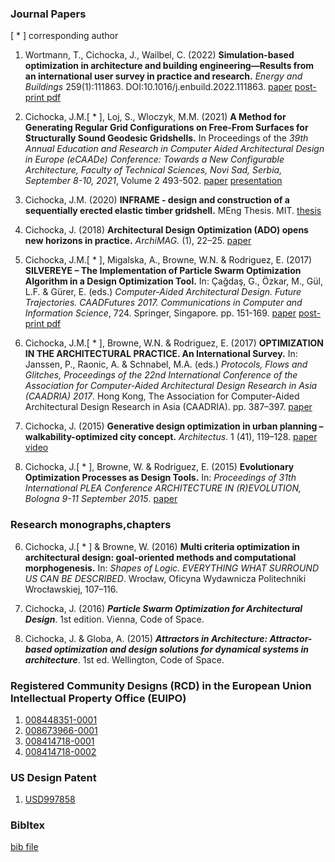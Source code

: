
### **Journal Papers**

[ * ] corresponding author

1. Wortmann, T., Cichocka, J., Wailbel, C. (2022) **Simulation-based optimization in architecture and building engineering—Results from an international user survey in practice and research.** *Energy and Buildings* 259(1):111863. DOI:10.1016/j.enbuild.2022.111863. [paper](https://www.sciencedirect.com/science/article/abs/pii/S0378778822000342?via%3Dihub) [post-print pdf](https://www.researchgate.net/profile/Thomas-Wortmann/publication/358059527_Simulation-based_Optimization_in_Architecture_and_Building_Engineering-Results_from_an_International_User_Survey_in_Practice_and_Research/links/61f51ed0007fb5044720c6cb/Simulation-based-Optimization-in-Architecture-and-Building-Engineering-Results-from-an-International-User-Survey-in-Practice-and-Research.pdf)

2. Cichocka, J.M.[ * ], Loj, S., Wloczyk, M.M. (2021) **A Method for Generating Regular Grid Configurations on Free-From Surfaces for Structurally Sound Geodesic Gridshells.** In Proceedings of the *39th Annual Education and Research in Computer Aided Architectural Design in Europe (eCAADe) Conference: Towards a New Configurable Architecture, Faculty of Technical Sciences, Novi Sad, Serbia, September 8-10, 2021*, Volume 2 493-502. [paper](https://www.researchgate.net/profile/Judyta-Cichocka/publication/353921988_A_Method_for_Generating_Regular_Grid_Configurations_on_Free-Form_Surfaces_for_Structurally_Sound_Geodesic_Gridshells/links/6119cba31e95fe241ad492b2/A-Method-for-Generating-Regular-Grid-Configurations-on-Free-Form-Surfaces-for-Structurally-Sound-Geodesic-Gridshells.pdf) [presentation](https://youtu.be/lRja08imUNw)

3. Cichocka, J.M. (2020) **INFRAME - design and construction of a sequentially erected elastic timber gridshell.** MEng Thesis. MIT. [thesis](https://dspace.mit.edu/handle/1721.1/129869)

4. Cichocka, J. (2018) **Architectural Design Optimization (ADO) opens new horizons in practice.** *ArchiMAG.* (1), 22–25. [paper](https://www.researchgate.net/profile/Judyta-Cichocka/publication/328040701_Architectural_Design_Optimization_ADO_opens_new_horizons_in_practice/links/5bb43d74299bf13e605cfc10/Architectural-Design-Optimization-ADO-opens-new-horizons-in-practice.pdf)

5. Cichocka, J.M.[ * ], Migalska, A., Browne, W.N. & Rodriguez, E. (2017) **SILVEREYE – The Implementation of Particle Swarm Optimization Algorithm in a Design Optimization Tool.** In: Çağdaş, G., Özkar, M., Gül, L.F. & Gürer, E. (eds.) *Computer-Aided Architectural Design. Future Trajectories. CAADFutures 2017. Communications in Computer and Information Science*, 724. Springer, Singapore. pp. 151-169. [paper](https://link.springer.com/chapter/10.1007/978-981-10-5197-5_9) [post-print pdf](https://www.researchgate.net/profile/Judyta-Cichocka/publication/318175331_SILVEREYE_-_The_Implementation_of_Particle_Swarm_Optimization_Algorithm_in_a_Design_Optimization_Tool/links/59e8cb58a6fdccfe7f970c50/SILVEREYE-The-Implementation-of-Particle-Swarm-Optimization-Algorithm-in-a-Design-Optimization-Tool.pdf)

6. Cichocka, J.M.[ * ], Browne, W.N. & Rodriguez, E. (2017) **OPTIMIZATION IN THE ARCHITECTURAL PRACTICE. An International Survey.** In: Janssen, P., Raonic, A. & Schnabel, M.A. (eds.) *Protocols, Flows and Glitches, Proceedings of the 22nd International Conference of the Association for Computer-Aided Architectural Design Research in Asia (CAADRIA) 2017*. Hong Kong, The Association for Computer-Aided Architectural Design Research in Asia (CAADRIA). pp. 387–397. [paper](http://papers.cumincad.org/cgi-bin/works/paper/caadria2017_155)

4. Cichocka, J. (2015) **Generative design optimization in urban planning – walkability-optimized city concept.** *Architectus*. 1 (41), 119–128. [paper](https://www.researchgate.net/publication/305781908_Generative_design_optimization_in_urban_planning_walkability-optimized_city_concept) [video](https://youtu.be/fGDM5lhpv1w)

5. Cichocka, J.[ * ], Browne, W. & Rodriguez, E. (2015) **Evolutionary Optimization Processes as Design Tools.** In: *Proceedings of 31th International PLEA Conference ARCHITECTURE IN (R)EVOLUTION, Bologna 9-11 September 2015*. [paper](https://www.researchgate.net/publication/305781890_EVOLUTIONARY_OPTIMIZATION_PROCESSES_AS_DESIGN_TOOLS_IMPLEMENTATION_OF_A_REVOLUTIONARY_SWARM_APPROACH)



### **Research monographs,chapters**

6. Cichocka, J.[ * ] & Browne, W. (2016) **Multi criteria optimization in architectural design: goal-oriented methods and computational morphogenesis.** In: *Shapes of Logic. EVERYTHING WHAT SURROUND US CAN BE DESCRIBED*. Wrocław, Oficyna Wydawnicza Politechniki Wrocławskiej, 107–116.

7. Cichocka, J. (2016) ***Particle Swarm Optimization for Architectural Design***. 1st edition. Vienna, Code of Space.

8. Cichocka, J. & Globa, A. (2015) ***Attractors in Architecture: Attractor-based optimization and design solutions for dynamical systems in architecture***. 1st ed. Wellington, Code of Space.


### **Registered Community Designs (RCD) in the European Union Intellectual Property Office (EUIPO)**
1.	[008448351-0001](https://euipo.europa.eu/eSearch/#details/designs/008448351-0001)
2.	[008673966-0001](https://euipo.europa.eu/eSearch/#details/designs/008673966-0001)
3.	[008414718-0001](https://euipo.europa.eu/eSearch/#details/designs/008414718-0001)
4.	[008414718-0002](https://euipo.europa.eu/eSearch/#details/designs/008414718-0002)

### **US Design Patent**
1. [USD997858](../../assets/science/USD997858-eGrant.pdf)

### **Bibltex**
[bib file](../../science/assets//export.bib)
